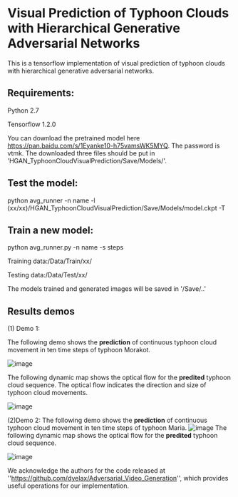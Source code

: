 Visual Prediction of Typhoon Clouds with Hierarchical Generative Adversarial Networks
============
This is a tensorflow implementation of visual prediction of typhoon clouds with hierarchical generative adversarial networks.


Requirements:
--------------

Python 2.7

Tensorflow 1.2.0


You can download the pretrained model here https://pan.baidu.com/s/1Eyanke10-h75vamsWK5MYQ. The password is vtmk.
The downloaded three files should be put in 'HGAN_TyphoonCloudVisualPrediction/Save/Models/'.

Test the model:
----------------

python avg_runner -n name -l (xx/xx)/HGAN_TyphoonCloudVisualPrediction/Save/Models/model.ckpt -T


Train a new model:
------------------

python avg_runner.py -n name -s steps


Training data:/Data/Train/xx/

Testing data:/Data/Test/xx/

The models trained and generated images will be saved in '/Save/..'

Results demos
----
(1) Demo 1:

The following demo shows the **prediction** of continuous typhoon cloud movement in ten time steps of typhoon Morakot.

![image]( https://github.com/lihuiupc/HGAN_TyphoonCloudVisualPrediction/blob/master/generated_1second.gif)

The following dynamic map shows the optical flow for the **predited** typhoon cloud sequence. The optical flow indicates the direction and size of typhoon cloud movements.

![image]( https://github.com/lihuiupc/HGAN_TyphoonCloudVisualPrediction/blob/master/flow_1s.gif)

(2)Demo 2:
The following demo shows the **prediction** of continuous typhoon cloud movement in ten time steps of typhoon Maria.
![image]( https://github.com/lihuiupc/HGAN_TyphoonCloudVisualPrediction/blob/master/maria_gen.gif)
The following dynamic map shows the optical flow for the **predited** typhoon cloud sequence. 

![image]( https://github.com/lihuiupc/HGAN_TyphoonCloudVisualPrediction/blob/master/maria_gen_flow.gif)



We acknowledge the authors for the code released at ''https://github.com/dyelax/Adversarial_Video_Generation'', which provides useful operations for our implementation.
